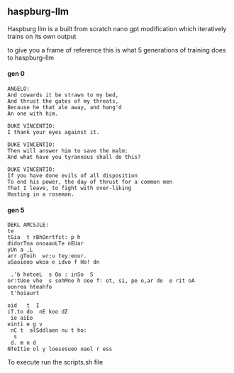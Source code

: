 ## haspburg-llm

Haspburg llm is a built from scratch nano gpt modification which iteratively trains on its own output

to give you a frame of reference this is what 5 generations of training does to haspburg-llm

#### gen 0
```
ANGELO:
And cowards it be strawn to my bed,
And thrust the gates of my threats,
Because he that ale away, and hang'd
An one with him.

DUKE VINCENTIO:
I thank your eyes against it.

DUKE VINCENTIO:
Then will answer him to save the malm:
And what have you tyrannous shall do this?

DUKE VINCENTIO:
If you have done evils of all disposition
To end his power, the day of thrust for a common men
That I leave, to fight with over-liking
Hasting in a roseman.
```

#### gen 5
```
DEKL AMCSJLE:
te
tGia  t rBhOnrtfst: p h
didorTna onoaaoLTe nEUar
yUn a ,L
arr gToih  wr;u tey:eour.
uSaoieoo wkoa e idvo f Ho! dn

 .'b hotoeL  s Oo : inSo  S
or:tUoe vhe  s sohMne h ooe f: ot, si, pe o,ar de  e rit oA
oonrea hteahfo
 t'hoiaurt 

oid   t  I
iT.to do  nE koo dZ
 ie aiEo
einti e g v
 nC t  alSddlaen nu t ho:
  s
 d. m n d
NTeItie ol y loesesueo oaol r ess
```

To execute run the scripts.sh file 
